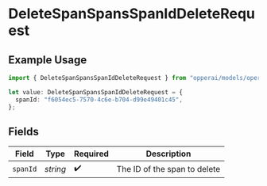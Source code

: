 # DeleteSpanSpansSpanIdDeleteRequest

## Example Usage

```typescript
import { DeleteSpanSpansSpanIdDeleteRequest } from "opperai/models/operations";

let value: DeleteSpanSpansSpanIdDeleteRequest = {
  spanId: "f6054ec5-7570-4c6e-b704-d99e49401c45",
};
```

## Fields

| Field                        | Type                         | Required                     | Description                  |
| ---------------------------- | ---------------------------- | ---------------------------- | ---------------------------- |
| `spanId`                     | *string*                     | :heavy_check_mark:           | The ID of the span to delete |